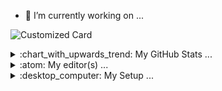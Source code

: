 - 🔭 I’m currently working on ...

![Customized Card](https://github-readme-stats-git-main-mahele.vercel.app/api/pin?username=mahelez&repo=toolwebsite&theme=transparent)



<details>
  <summary>:chart_with_upwards_trend: My GitHub Stats ...</summary>
  <br>
  
  <img align="center" alt="stats" src="https://github-readme-stats-git-main-mahele.vercel.app/api?username=mahelez&show_icons=true&theme=transparent"/>
  
  <img align="center" alt="stats" src="https://github-readme-stats-git-main-mahele.vercel.app/api/top-langs/?username=mahelez&layout=compact&theme=transparent"/>
  
</details>  




<details>
  <summary>:atom: My editor(s) ...</summary>
  <br>
  

  ![Visual Studio Code](https://custom-icon-badges.demolab.com/badge/Visual%20Studio%20Code-0078d7.svg?style=for-the-badge&logo=vsc&logoColor=white)
  ![IntelliJ IDEA](https://img.shields.io/badge/IntelliJ%20IDEA-000000.svg?style=for-the-badge&logo=intellij-idea&logoColor=white)

</details>



<details>
  
  <summary>:desktop_computer: My Setup ...</summary>
  <br>
  
  ![Windows](https://custom-icon-badges.demolab.com/badge/Windows-0078D6?style=for-the-badge&logo=windows11&logoColor=white)
  ![Fedora](https://img.shields.io/badge/Fedora-51A2DA?style=for-the-badge&logo=fedora&logoColor=white&logoSize=auto)
  >
  > Intel® Core™ i5-12400F
  >
  > Gigabyte GeForce RTX 3060 EAGLE OC
  >
  > Gigabyte B660 GAMING X DDR4
  >
  > Corsair Vengeance LPX 16GB (2x8GB) DDR4 3600MHz
  >
  > WD_BLACK SN850X 1TB | WD_BLACK SN770 1TB | Samsung SSD 840 EVO 120GB
  >
  > 2x LG Ultragear™ 27GP850P-B
  > 
  > Roccat Vulcan TKL Pro | Roccat Kain 100
  > 
  > FATfreq x HBB Deuce | Simgot EW200

</details>













<!--
**mahelez/mahelez** is a ✨ _special_ ✨ repository because its `README.md` (this file) appears on your GitHub profile.

Here are some ideas to get you started:

- 🔭 I’m currently working on ...
- 🌱 I’m currently learning ...
- 👯 I’m looking to collaborate on ...
- 🤔 I’m looking for help with ...
- 💬 Ask me about ...
- 📫 How to reach me: ...
- 😄 Pronouns: ...
- ⚡ Fun fact: ...
-->
